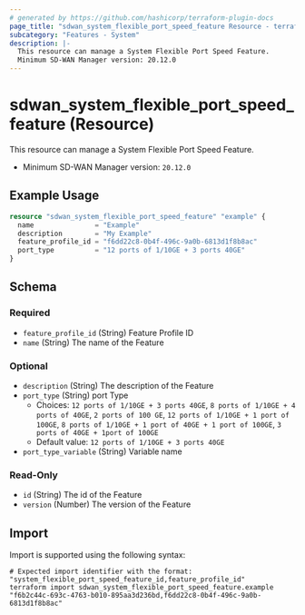 ```yaml
---
# generated by https://github.com/hashicorp/terraform-plugin-docs
page_title: "sdwan_system_flexible_port_speed_feature Resource - terraform-provider-sdwan"
subcategory: "Features - System"
description: |-
  This resource can manage a System Flexible Port Speed Feature.
  Minimum SD-WAN Manager version: 20.12.0
---
```


# sdwan_system_flexible_port_speed_feature (Resource)

This resource can manage a System Flexible Port Speed Feature.
  - Minimum SD-WAN Manager version: `20.12.0`

## Example Usage

```terraform
resource "sdwan_system_flexible_port_speed_feature" "example" {
  name               = "Example"
  description        = "My Example"
  feature_profile_id = "f6dd22c8-0b4f-496c-9a0b-6813d1f8b8ac"
  port_type          = "12 ports of 1/10GE + 3 ports 40GE"
}
```

<!-- schema generated by tfplugindocs -->
## Schema

### Required

- `feature_profile_id` (String) Feature Profile ID
- `name` (String) The name of the Feature

### Optional

- `description` (String) The description of the Feature
- `port_type` (String) port Type
  - Choices: `12 ports of 1/10GE + 3 ports 40GE`, `8 ports of 1/10GE + 4 ports of 40GE`, `2 ports of 100 GE`, `12 ports of 1/10GE + 1 port of 100GE`, `8 ports of 1/10GE + 1 port of 40GE + 1 port of 100GE`, `3 ports of 40GE + 1port of 100GE`
  - Default value: `12 ports of 1/10GE + 3 ports 40GE`
- `port_type_variable` (String) Variable name

### Read-Only

- `id` (String) The id of the Feature
- `version` (Number) The version of the Feature

## Import

Import is supported using the following syntax:

```shell
# Expected import identifier with the format: "system_flexible_port_speed_feature_id,feature_profile_id"
terraform import sdwan_system_flexible_port_speed_feature.example "f6b2c44c-693c-4763-b010-895aa3d236bd,f6dd22c8-0b4f-496c-9a0b-6813d1f8b8ac"
```
